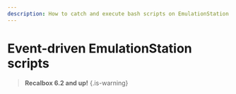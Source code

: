 ```yaml
---
description: How to catch and execute bash scripts on EmulationStation events
---
```


# Event-driven EmulationStation scripts


>**Recalbox 6.2 and up!**
{.is-warning}



